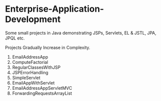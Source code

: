 # Enterprise-Application-Development
Some small projects in Java demonstrating JSPs, Servlets, EL &amp; JSTL, JPA, JPQL etc.

Projects Gradually Increase in Complexity.

1. EmailAddressApp
2. ComputeFactorial
3. RegularClassesWithJSP
4. JSPErrorHandling
5. SimpleServlet
6. EmailAppWithServlet
7. EmailAddressAppServletMVC
8. ForwardingRequestsArrayList
